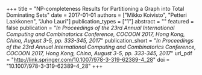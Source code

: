 +++
title = "NP-completeness Results for Partitioning a Graph into Total Dominating Sets"
date = 2017-01-01
authors = ["Mikko Koivisto", "Petteri Laakkonen", "Juho Lauri"]
publication_types = ["1"]
abstract = ""
featured = false
publication = "*In Proceedings of the 23rd Annual International Computing and Combinatorics Conference, COCOON 2017, Hong Kong, China, August 3-5, pp. 333-345, 2017*"
publication_short = "*In Proceedings of the 23rd Annual International Computing and Combinatorics Conference, COCOON 2017, Hong Kong, China, August 3-5, pp. 333-345, 2017*"
url_pdf = "http://link.springer.com/10.1007/978-3-319-62389-4_28"
doi = "10.1007/978-3-319-62389-4_28"
+++

